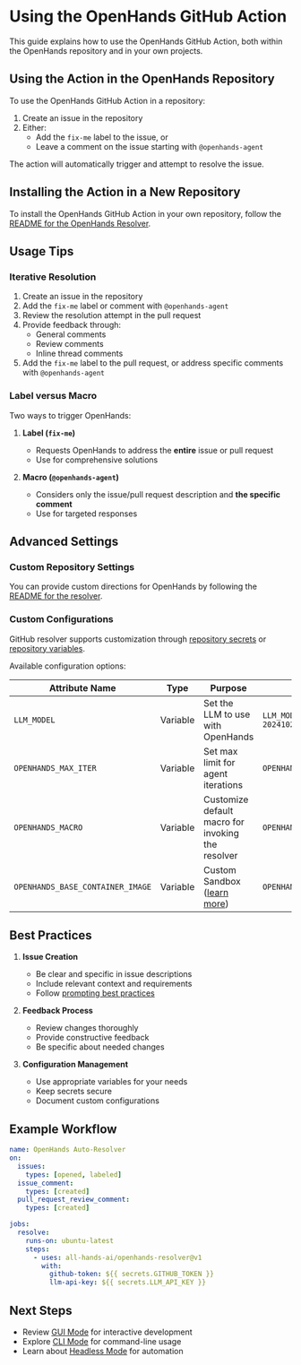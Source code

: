 # Using the OpenHands GitHub Action

This guide explains how to use the OpenHands GitHub Action, both within the OpenHands repository and in your own projects.

## Using the Action in the OpenHands Repository

To use the OpenHands GitHub Action in a repository:

1. Create an issue in the repository
2. Either:
   - Add the `fix-me` label to the issue, or
   - Leave a comment on the issue starting with `@openhands-agent`

The action will automatically trigger and attempt to resolve the issue.

## Installing the Action in a New Repository

To install the OpenHands GitHub Action in your own repository, follow the [README for the OpenHands Resolver](https://github.com/All-Hands-AI/OpenHands/blob/main/openhands/resolver/README.md).

## Usage Tips

### Iterative Resolution

1. Create an issue in the repository
2. Add the `fix-me` label or comment with `@openhands-agent`
3. Review the resolution attempt in the pull request
4. Provide feedback through:
   - General comments
   - Review comments
   - Inline thread comments
5. Add the `fix-me` label to the pull request, or address specific comments with `@openhands-agent`

### Label versus Macro

Two ways to trigger OpenHands:

1. **Label (`fix-me`)**
   - Requests OpenHands to address the **entire** issue or pull request
   - Use for comprehensive solutions

2. **Macro (`@openhands-agent`)**
   - Considers only the issue/pull request description and **the specific comment**
   - Use for targeted responses

## Advanced Settings

### Custom Repository Settings

You can provide custom directions for OpenHands by following the [README for the resolver](https://github.com/All-Hands-AI/OpenHands/blob/main/openhands/resolver/README.md#providing-custom-instructions).

### Custom Configurations

GitHub resolver supports customization through [repository secrets](https://docs.github.com/en/actions/security-for-github-actions/security-guides/using-secrets-in-github-actions?tool=webui#creating-secrets-for-a-repository) or [repository variables](https://docs.github.com/en/actions/writing-workflows/choosing-what-your-workflow-does/store-information-in-variables#creating-configuration-variables-for-a-repository).

Available configuration options:

| Attribute Name | Type | Purpose | Example |
|---------------|------|----------|----------|
| `LLM_MODEL` | Variable | Set the LLM to use with OpenHands | `LLM_MODEL="anthropic/claude-3-5-sonnet-20241022"` |
| `OPENHANDS_MAX_ITER` | Variable | Set max limit for agent iterations | `OPENHANDS_MAX_ITER=10` |
| `OPENHANDS_MACRO` | Variable | Customize default macro for invoking the resolver | `OPENHANDS_MACRO=@resolveit` |
| `OPENHANDS_BASE_CONTAINER_IMAGE` | Variable | Custom Sandbox ([learn more](https://docs.all-hands.dev/modules/usage/how-to/custom-sandbox-guide)) | `OPENHANDS_BASE_CONTAINER_IMAGE="custom_image"` |

## Best Practices

1. **Issue Creation**
   - Be clear and specific in issue descriptions
   - Include relevant context and requirements
   - Follow [prompting best practices](../prompting/best-practices.md)

2. **Feedback Process**
   - Review changes thoroughly
   - Provide constructive feedback
   - Be specific about needed changes

3. **Configuration Management**
   - Use appropriate variables for your needs
   - Keep secrets secure
   - Document custom configurations

## Example Workflow

```yaml
name: OpenHands Auto-Resolver
on:
  issues:
    types: [opened, labeled]
  issue_comment:
    types: [created]
  pull_request_review_comment:
    types: [created]

jobs:
  resolve:
    runs-on: ubuntu-latest
    steps:
      - uses: all-hands-ai/openhands-resolver@v1
        with:
          github-token: ${{ secrets.GITHUB_TOKEN }}
          llm-api-key: ${{ secrets.LLM_API_KEY }}
```

## Next Steps

- Review [GUI Mode](gui-mode.md) for interactive development
- Explore [CLI Mode](cli-mode.md) for command-line usage
- Learn about [Headless Mode](headless-mode.md) for automation